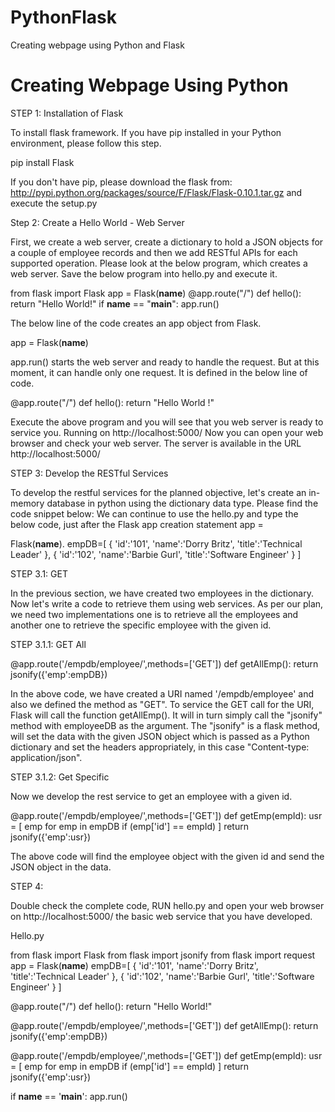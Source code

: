 # PythonFlask
Creating webpage using Python and Flask
# Creating Webpage Using Python

STEP 1: Installation of Flask

To install flask framework. If you have pip installed in your Python environment, please follow this step.

pip install Flask

If you don't have pip, please download the flask from: http://pypi.python.org/packages/source/F/Flask/Flask-0.10.1.tar.gz and execute the setup.py

Step 2: Create a Hello World - Web Server

First, we create a web server, create a dictionary to hold a JSON objects for a couple of employee records and then we add RESTful APIs for each supported operation. Please look at the below program, which creates a web server. Save the below program into hello.py and execute it. 

from flask import Flask
app = Flask(__name__)
@app.route("/")
def hello():
  return "Hello World!"
if __name__ == "__main__":
  app.run()

The below line of the code creates an app object from Flask.

app = Flask(__name__)

app.run() starts the web server and ready to handle the request. But at this moment, it can handle only one request. It is defined in the below line of code.

@app.route("/")
def hello():
  return "Hello World !"

Execute the above program and you will see that you web server is ready to service you. Running on http://localhost:5000/ Now you can open your web browser and check your web server. The server is available in the URL http://localhost:5000/

STEP 3: Develop the RESTful Services

To develop the restful services for the planned objective, let's create an in-memory database in python using the dictionary data type. Please find the code snippet below: We can continue to use the hello.py and type the below code, just after the Flask app creation statement app =

Flask(__name__).
empDB=[
{
'id':'101',
'name':'Dorry Britz',
'title':'Technical Leader'
},
{
'id':'102',
'name':'Barbie Gurl',
'title':'Software Engineer'
} ]

STEP 3.1: GET

In the previous section, we have created two employees in the dictionary. Now let's write a code to retrieve them using web services. As per our plan, we need two implementations one is to retrieve all the employees and another one to retrieve the specific employee with the given id.

STEP 3.1.1: GET All

@app.route('/empdb/employee/',methods=['GET'])
def getAllEmp():
  return jsonify({'emp':empDB})

In the above code, we have created a URI named '/empdb/employee' and also we defined the method as "GET". To service the GET call for the URI, Flask will call the function getAllEmp(). It will in turn simply call the "jsonify" method with employeeDB as the argument. The "jsonify" is a flask method, will set the data with the given JSON object which is passed as a Python dictionary and set the headers appropriately, in this case "Content-type: application/json".

STEP 3.1.2: Get Specific

Now we develop the rest service to get an employee with a given id.

@app.route('/empdb/employee/<empId>',methods=['GET'])
def getEmp(empId):
  usr = [ emp for emp in empDB if (emp['id'] == empId) ]
  return jsonify({'emp':usr})

The above code will find the employee object with the given id and send the JSON object in the data.

STEP 4: 

Double check the complete code, RUN hello.py and open your web browser on http://localhost:5000/ the basic web service that you have developed.

Hello.py

from flask import Flask
from flask import jsonify
from flask import request
app = Flask(__name__)
empDB=[
{
'id':'101',
'name':'Dorry Britz',
'title':'Technical Leader'
},
{
'id':'102',
'name':'Barbie Gurl',
'title':'Software Engineer'
} ]

@app.route("/")
def hello():
  return "Hello World!"

@app.route('/empdb/employee/',methods=['GET'])
def getAllEmp():
  return jsonify({'emp':empDB})

@app.route('/empdb/employee/<empId>',methods=['GET'])
def getEmp(empId):
  usr = [ emp for emp in empDB if (emp['id'] == empId) ]
  return jsonify({'emp':usr})

if __name__ == '__main__':
  app.run()
